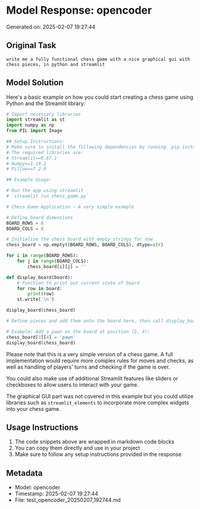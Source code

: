 # Model Response: opencoder
Generated on: 2025-02-07 19:27:44

## Original Task
```
write me a fully functional chess game with a nice graphical gui with  chess pieces, in python and streamlit
```

## Model Solution
Here's a basic example on how you could start creating a chess game using Python and the Streamlit library:

```python
# Import necessary libraries
import streamlit as st
import numpy as np
from PIL import Image

## Setup Instructions:
# Make sure to install the following dependencies by running `pip install -r requirements.txt` in your terminal if not done already.
# The required libraries are: 
# Streamlit==0.67.1
# Numpy==1.19.2
# Pillow==7.2.0

## Example Usage:

# Run the app using streamlit
# `streamlit run chess_game.py`

# Chess Game Application - A very simple example

# Define board dimensions
BOARD_ROWS = 8
BOARD_COLS = 8
```

```python
# Initialize the chess board with empty strings for now
chess_board = np.empty((BOARD_ROWS, BOARD_COLS), dtype=str)

for i in range(BOARD_ROWS):
    for j in range(BOARD_COLS):
        chess_board[i][j] = ''

def display_board(board):
    # Function to print out current state of board
    for row in board:
        print(row)
    st.write('\n')

display_board(chess_board)

# Define pieces and add them onto the board here, then call display_board() again

# Example: Add a pawn on the board at position (3, 4):
chess_board[3][4] = 'pawn'
display_board(chess_board)
```

Please note that this is a very simple version of a chess game. A full implementation would require more complex rules for moves and checks, as well as handling of players' turns and checking if the game is over.

You could also make use of additional Streamlit features like sliders or checkboxes to allow users to interact with your game. 

The graphical GUI part was not covered in this example but you could utilize libraries such as `streamlit_elements` to incorporate more complex widgets into your chess game.


## Usage Instructions
1. The code snippets above are wrapped in markdown code blocks
2. You can copy them directly and use in your project
3. Make sure to follow any setup instructions provided in the response

## Metadata
- Model: opencoder
- Timestamp: 2025-02-07 19:27:44
- File: test_opencoder_20250207_192744.md
